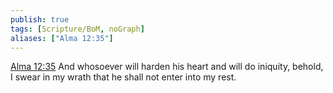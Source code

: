 ```yaml
---
publish: true
tags: [Scripture/BoM, noGraph]
aliases: ["Alma 12:35"]
---
```

[Alma 12:35](https://churchofjesuschrist.org/study/scriptures/bofm/alma/12?lang=eng&id=p35#p35) And whosoever will harden his heart and will do iniquity, behold, I swear in my wrath that he shall not enter into my rest.
